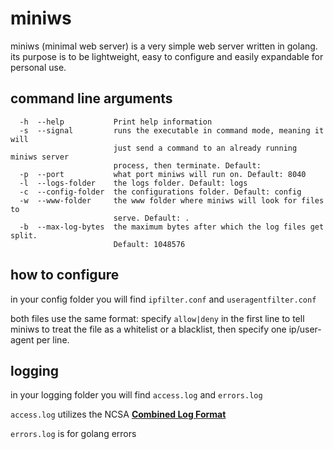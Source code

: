 # miniws
miniws (minimal web server) is a very simple web server written in golang. its purpose is to be lightweight, easy to configure and easily expandable for personal use. 

## command line arguments
```
  -h  --help           Print help information
  -s  --signal         runs the executable in command mode, meaning it will
                       just send a command to an already running miniws server
                       process, then terminate. Default: 
  -p  --port           what port miniws will run on. Default: 8040
  -l  --logs-folder    the logs folder. Default: logs
  -c  --config-folder  the configurations folder. Default: config
  -w  --www-folder     the www folder where miniws will look for files to
                       serve. Default: .
  -b  --max-log-bytes  the maximum bytes after which the log files get split.
                       Default: 1048576        
```

## how to configure
in your config folder you will find `ipfilter.conf` and `useragentfilter.conf`

both files use the same format: specify `allow|deny` in the first line to tell miniws to treat the file as a whitelist or a blacklist, then specify one ip/user-agent per line. 

## logging

in your logging folder you will find `access.log` and `errors.log`

`access.log` utilizes the NCSA **[Combined Log Format](http://fileformats.archiveteam.org/wiki/Combined_Log_Format)**

`errors.log` is for golang errors
